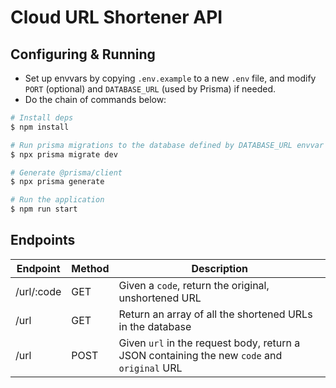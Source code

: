 # Cloud URL Shortener API

## Configuring & Running

- Set up envvars by copying `.env.example` to a new `.env` file, and modify `PORT` (optional) and `DATABASE_URL` (used by Prisma) if needed.
- Do the chain of commands below:

```sh
# Install deps
$ npm install

# Run prisma migrations to the database defined by DATABASE_URL envvar
$ npx prisma migrate dev

# Generate @prisma/client
$ npx prisma generate

# Run the application
$ npm run start
```

## Endpoints

| Endpoint   | Method | Description                                                                                 |
| ---------- | ------ | ------------------------------------------------------------------------------------------- |
| /url/:code | GET    | Given a `code`, return the original, unshortened URL                                        |
| /url       | GET    | Return an array of all the shortened URLs in the database                                   |
| /url       | POST   | Given `url` in the request body, return a JSON containing the new `code` and `original` URL |

